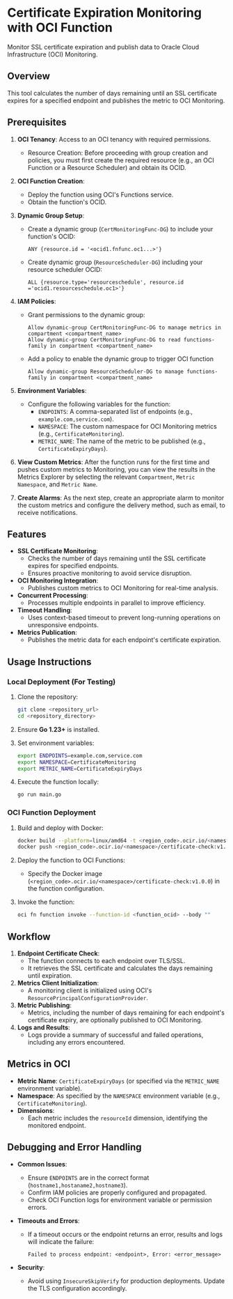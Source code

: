 # Certificate Expiration Monitoring with OCI Function

Monitor SSL certificate expiration and publish data to Oracle Cloud Infrastructure (OCI) Monitoring.

## Overview

This tool calculates the number of days remaining until an SSL certificate expires for a specified endpoint and publishes the metric to OCI Monitoring.

## Prerequisites

1. **OCI Tenancy**: Access to an OCI tenancy with required permissions.
   - Resource Creation: Before proceeding with group creation and policies, you must first create the required resource (e.g., an OCI Function or a Resource Scheduler) and obtain its OCID.
2. **OCI Function Creation**:
    - Deploy the function using OCI's Functions service.
    - Obtain the function's OCID.
3. **Dynamic Group Setup**:
    - Create a dynamic group (`CertMonitoringFunc-DG`) to include your function's OCID:
      ```text
      ANY {resource.id = '<ocid1.fnfunc.oc1...>'}
      ```
    - Create dynamic group (`ResourceScheduler-DG`) including your resource scheduler OCID:
      ```text
      ALL {resource.type='resourceschedule', resource.id ='ocid1.resourceschedule.oc1>'}
      ```
4. **IAM Policies**:
    - Grant permissions to the dynamic group:
      ```text
      Allow dynamic-group CertMonitoringFunc-DG to manage metrics in compartment <compartment_name>
      Allow dynamic-group CertMonitoringFunc-DG to read functions-family in compartment <compartment_name>
      ```
   - Add a policy to enable the dynamic group to trigger OCI function
      ```text
      Allow dynamic-group ResourceScheduler-DG to manage functions-family in compartment <compartment_name>
      ```
5. **Environment Variables**:
    - Configure the following variables for the function:
        - `ENDPOINTS`: A comma-separated list of endpoints (e.g., `example.com,service.com`).
        - `NAMESPACE`: The custom namespace for OCI Monitoring metrics (e.g., `CertificateMonitoring`).
        - `METRIC_NAME`: The name of the metric to be published (e.g., `CertificateExpiryDays`).

6. **View Custom Metrics**: After the function runs for the first time and pushes custom metrics to Monitoring, you can view the results in the Metrics Explorer by selecting the relevant `Compartment`, `Metric Namespace`, and `Metric Name`.
7. **Create Alarms**: As the next step, create an appropriate alarm to monitor the custom metrics and configure the delivery method, such as email, to receive notifications.

## Features

- **SSL Certificate Monitoring**:
    - Checks the number of days remaining until the SSL certificate expires for specified endpoints.
    - Ensures proactive monitoring to avoid service disruption.
- **OCI Monitoring Integration**:
    - Publishes custom metrics to OCI Monitoring for real-time analysis.
- **Concurrent Processing**:
    - Processes multiple endpoints in parallel to improve efficiency.
- **Timeout Handling**:
    - Uses context-based timeout to prevent long-running operations on unresponsive endpoints.
- **Metrics Publication**:
    - Publishes the metric data for each endpoint's certificate expiration.

## Usage Instructions

### Local Deployment (For Testing)

1. Clone the repository:
   ```bash
   git clone <repository_url>
   cd <repository_directory>
   ```

2. Ensure **Go 1.23+** is installed.

3. Set environment variables:
   ```bash
   export ENDPOINTS=example.com,service.com
   export NAMESPACE=CertificateMonitoring
   export METRIC_NAME=CertificateExpiryDays
   ```

4. Execute the function locally:
   ```bash
   go run main.go
   ```

### OCI Function Deployment

1. Build and deploy with Docker:
   ```bash
   docker build --platform=linux/amd64 -t <region_code>.ocir.io/<namespace>/certificate-check:v1.0.0 .
   docker push <region_code>.ocir.io/<namespace>/certificate-check:v1.0.0
   ```

2. Deploy the function to OCI Functions:
    - Specify the Docker image (`<region_code>.ocir.io/<namespace>/certificate-check:v1.0.0`) in the function configuration.

3. Invoke the function:
   ```bash
   oci fn function invoke --function-id <function_ocid> --body ""
   ```

## Workflow

1. **Endpoint Certificate Check**:
    - The function connects to each endpoint over TLS/SSL.
    - It retrieves the SSL certificate and calculates the days remaining until expiration.
2. **Metrics Client Initialization**:
    - A monitoring client is initialized using OCI's `ResourcePrincipalConfigurationProvider`.
3. **Metric Publishing**:
    - Metrics, including the number of days remaining for each endpoint's certificate expiry, are optionally published to OCI Monitoring.
4. **Logs and Results**:
    - Logs provide a summary of successful and failed operations, including any errors encountered.

## Metrics in OCI

- **Metric Name**: `CertificateExpiryDays` (or specified via the `METRIC_NAME` environment variable).
- **Namespace**: As specified by the `NAMESPACE` environment variable (e.g., `CertificateMonitoring`).
- **Dimensions**:
    - Each metric includes the `resourceId` dimension, identifying the monitored endpoint.

## Debugging and Error Handling

- **Common Issues**:
    - Ensure `ENDPOINTS` are in the correct format (`hostname1,hostaname2,hostname3`).
    - Confirm IAM policies are properly configured and propagated.
    - Check OCI Function logs for environment variable or permission errors.

- **Timeouts and Errors**:
    - If a timeout occurs or the endpoint returns an error, results and logs will indicate the failure:
      ```text
      Failed to process endpoint: <endpoint>, Error: <error_message>
      ```

- **Security**:
    - Avoid using `InsecureSkipVerify` for production deployments. Update the TLS configuration accordingly.